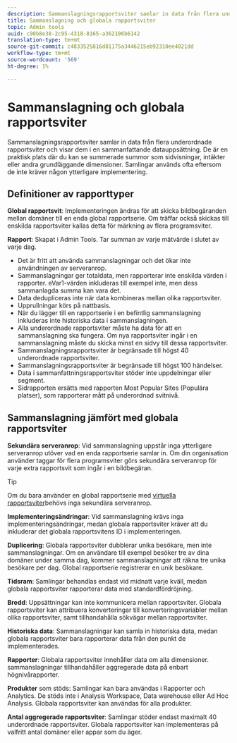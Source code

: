 ```yaml
---
description: Sammanslagningsrapportsviter samlar in data från flera underordnade rapportsviter och visar dem i en sammanfattande datauppsättning.
title: Sammanslagning och globala rapportsviter
topic: Admin tools
uuid: c90b8e38-2c95-4318-8165-a362106b6142
translation-type: tm+mt
source-git-commit: c4833525816d81175a3446215eb92310ee4021dd
workflow-type: tm+mt
source-wordcount: '569'
ht-degree: 1%

---
```



# Sammanslagning och globala rapportsviter

Sammanslagningsrapportsviter samlar in data från flera underordnade rapportsviter och visar dem i en sammanfattande datauppsättning. De är en praktisk plats där du kan se summerade summor som sidvisningar, intäkter eller andra grundläggande dimensioner. Samlingar används ofta eftersom de inte kräver någon ytterligare implementering.

## Definitioner av rapporttyper

**Global rapportsvit**: Implementeringen ändras för att skicka bildbegäranden mellan domäner till en enda global rapportserie. Om träffar också skickas till enskilda rapportsviter kallas detta för märkning av flera programsviter.

**Rapport**: Skapat i Admin Tools. Tar summan av varje mätvärde i slutet av varje dag.

* Det är fritt att använda sammanslagningar och det ökar inte användningen av serveranrop.
* Sammanslagningar ger totaldata, men rapporterar inte enskilda värden i rapporter. eVar1-värden inkluderas till exempel inte, men dess sammanlagda summa kan vara det.
* Data dedupliceras inte när data kombineras mellan olika rapportsviter.
* Upprullningar körs på nattbasis.
* När du lägger till en rapportserie i en befintlig sammanslagning inkluderas inte historiska data i sammanslagningen.
* Alla underordnade rapportsviter måste ha data för att en sammanslagning ska fungera. Om nya rapportsviter ingår i en sammanslagning måste du skicka minst en sidvy till dessa rapportsviter.
* Sammanslagningsrapportsviter är begränsade till högst 40 underordnade rapportsviter.
* Sammanslagningsrapportsviter är begränsade till högst 100 händelser.
* Data i sammanfattningsrapportsviter stöder inte uppdelningar eller segment.
* Sidrapporten ersätts med rapporten Most Popular Sites (Populära platser), som rapporterar mått på underordnad svitnivå.

## Sammanslagning jämfört med globala rapportsviter

**Sekundära serveranrop**: Vid sammanslagning uppstår inga ytterligare serveranrop utöver vad en enda rapportserie samlar in. Om din organisation använder taggar för flera programsviter görs sekundära serveranrop för varje extra rapportsvit som ingår i en bildbegäran.

>[!TIP]
>
>Om du bara använder en global rapportserie med [virtuella rapportsviter](../../components/vrs/vrs-considerations.md)behövs inga sekundära serveranrop.

**Implementeringsändringar**: Vid sammanslagning krävs inga implementeringsändringar, medan globala rapportsviter kräver att du inkluderar det globala rapportsvitens ID i implementeringen.

**Duplicering**: Globala rapportsviter dubblerar unika besökare, men inte sammanslagningar. Om en användare till exempel besöker tre av dina domäner under samma dag, kommer sammanslagningar att räkna tre unika besökare per dag. Global rapportserie registrerar en unik besökare.

**Tidsram**: Samlingar behandlas endast vid midnatt varje kväll, medan globala rapportsviter rapporterar data med standardfördröjning.

**Bredd**: Uppsättningar kan inte kommunicera mellan rapportsviter. Globala rapportsviter kan attribuera konverteringar till konverteringsvariabler mellan olika rapportsviter, samt tillhandahålla sökvägar mellan rapportsviter.

**Historiska data**: Sammanslagningar kan samla in historiska data, medan globala rapportsviter bara rapporterar data från den punkt de implementerades.

**Rapporter**: Globala rapportsviter innehåller data om alla dimensioner. sammanslagningar tillhandahåller aggregerade data på enbart högnivårapporter.

**Produkter** som stöds: Samlingar kan bara användas i Rapporter och Analytics. De stöds inte i Analysis Workspace, Data warehouse eller Ad Hoc Analysis. Globala rapportsviter kan användas för alla produkter.

**Antal aggregerade rapportsviter**: Samlingar stöder endast maximalt 40 underordnade rapportsviter. Globala rapportsviter kan implementeras på valfritt antal domäner eller appar som du äger.
